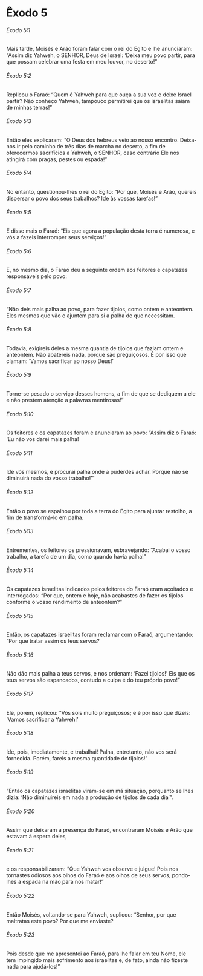 # Êxodo 5

###### Êxodo 5:1

Mais tarde, Moisés e Arão foram falar com o rei do Egito e lhe anunciaram: “Assim diz Yahweh, o SENHOR, Deus de Israel: ‘Deixa meu povo partir, para que possam celebrar uma festa em meu louvor, no deserto!”

###### Êxodo 5:2

Replicou o Faraó: “Quem é Yahweh para que ouça a sua voz e deixe Israel partir? Não conheço Yahweh, tampouco permitirei que os israelitas saiam de minhas terras!”

###### Êxodo 5:3

Então eles explicaram: “O Deus dos hebreus veio ao nosso encontro. Deixa-nos ir pelo caminho de três dias de marcha no deserto, a fim de oferecermos sacrifícios a Yahweh, o SENHOR, caso contrário Ele nos atingirá com pragas, pestes ou espada!”

###### Êxodo 5:4

No entanto, questionou-lhes o rei do Egito: “Por que, Moisés e Arão, quereis dispersar o povo dos seus trabalhos? Ide às vossas tarefas!”

###### Êxodo 5:5

E disse mais o Faraó: “Eis que agora a população desta terra é numerosa, e vós a fazeis interromper seus serviços!”

###### Êxodo 5:6

E, no mesmo dia, o Faraó deu a seguinte ordem aos feitores e capatazes responsáveis pelo povo:

###### Êxodo 5:7

“Não deis mais palha ao povo, para fazer tijolos, como ontem e anteontem. Eles mesmos que vão e ajuntem para si a palha de que necessitam.

###### Êxodo 5:8

Todavia, exigireis deles a mesma quantia de tijolos que faziam ontem e anteontem. Não abatereis nada, porque são preguiçosos. É por isso que clamam: ‘Vamos sacrificar ao nosso Deus!’

###### Êxodo 5:9

Torne-se pesado o serviço desses homens, a fim de que se dediquem a ele e não prestem atenção a palavras mentirosas!”

###### Êxodo 5:10

Os feitores e os capatazes foram e anunciaram ao povo: “Assim diz o Faraó: ‘Eu não vos darei mais palha!

###### Êxodo 5:11

Ide vós mesmos, e procurai palha onde a puderdes achar. Porque não se diminuirá nada do vosso trabalho!’”

###### Êxodo 5:12

Então o povo se espalhou por toda a terra do Egito para ajuntar restolho, a fim de transformá-lo em palha.

###### Êxodo 5:13

Entrementes, os feitores os pressionavam, esbravejando: “Acabai o vosso trabalho, a tarefa de um dia, como quando havia palha!”

###### Êxodo 5:14

Os capatazes israelitas indicados pelos feitores do Faraó eram açoitados e interrogados: “Por que, ontem e hoje, não acabastes de fazer os tijolos conforme o vosso rendimento de anteontem?”

###### Êxodo 5:15

Então, os capatazes israelitas foram reclamar com o Faraó, argumentando: “Por que tratar assim os teus servos?

###### Êxodo 5:16

Não dão mais palha a teus servos, e nos ordenam: ‘Fazei tijolos!’ Eis que os teus servos são espancados, contudo a culpa é do teu próprio povo!”

###### Êxodo 5:17

Ele, porém, replicou: “Vós sois muito preguiçosos; e é por isso que dizeis: ‘Vamos sacrificar a Yahweh!’

###### Êxodo 5:18

Ide, pois, imediatamente, e trabalhai! Palha, entretanto, não vos será fornecida. Porém, fareis a mesma quantidade de tijolos!”

###### Êxodo 5:19

“Então os capatazes israelitas viram-se em má situação, porquanto se lhes dizia: ‘Não diminuireis em nada a produção de tijolos de cada dia’”.

###### Êxodo 5:20

Assim que deixaram a presença do Faraó, encontraram Moisés e Arão que estavam à espera deles,

###### Êxodo 5:21

e os responsabilizaram: “Que Yahweh vos observe e julgue! Pois nos tornastes odiosos aos olhos do Faraó e aos olhos de seus servos, pondo-lhes a espada na mão para nos matar!”

###### Êxodo 5:22

Então Moisés, voltando-se para Yahweh, suplicou: “Senhor, por que maltratas este povo? Por que me enviaste?

###### Êxodo 5:23

Pois desde que me apresentei ao Faraó, para lhe falar em teu Nome, ele tem impingido mais sofrimento aos israelitas e, de fato, ainda não fizeste nada para ajudá-los!”


